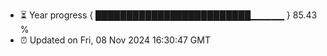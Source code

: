 - ⏳ Year progress { █████████████████████████▁▁▁▁▁ } 85.43 %
- ⏰ Updated on Fri, 08 Nov 2024 16:30:47 GMT

